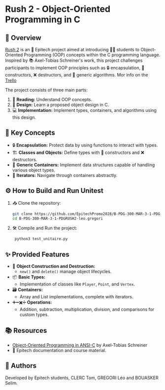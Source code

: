 # Rush 2 - Object-Oriented Programming in C

## 🌟 Overview
[Rush 2](https://intra.epitech.eu/module/2024/B-PDG-300/MAR-3-1/acti-659907/project/file/B-PDG-300_rush2.pdf) is an 🏫 Epitech project aimed at introducing 👩‍🎓 students to Object-Oriented Programming (OOP) concepts within the C programming language. Inspired by 📚 Axel-Tobias Schreiner's work, this project challenges participants to implement OOP principles such as 🔒 encapsulation, 🔨 constructors, ❌ destructors, and 🔄 generic algorithms. Mor info on the [Trello](https://trello.com/invite/b/6790b5872f85cf3d7d68aac1/ATTI38bab97b9912d27e0d95591a0c87682aAFFC17A8/rush-2)

The project consists of three main parts:
1. 📖 **Reading:** Understand OOP concepts.
2. 🎨 **Design:** Learn a proposed object design in C.
3. 💻 **Implementation:** Implement types, containers, and algorithms using this design.

## 🧠 Key Concepts
- 🔒 **Encapsulation:** Protect data by using functions to interact with types.
- 🏗️ **Classes and Objects:** Define types with 🔨 constructors and ❌ destructors.
- 🧳 **Generic Containers:** Implement data structures capable of handling various object types.
- 🧭 **Iterators:** Navigate through containers abstractly.

## ⚙️ How to Build and Run Unitest
1. 📥 Clone the repository:
   ```bash
   git clone https://github.com/EpitechPromo2028/B-PDG-300-MAR-3-1-PDGRUSH2-leo.gregori.git
   cd B-PDG-300-MAR-3-1-PDGRUSH2-leo.gregori
   ```
2. 🛠️ Compile and Run the project:
   ```bash
    python3 test_unitaire.py
   ```

## ✨ Provided Features
- 🔨 **Object Construction and Destruction:**
  - `new()` and `delete()` manage object lifecycles.
- 📦 **Basic Types:**
  - Implementation of classes like `Player`, `Point`, and `Vertex`.
- 🗃️ **Containers:**
  - Array and List implementations, complete with iterators.
- ➕➖✖️➗ **Operations:**
  - Addition, subtraction, multiplication, division, and comparisons for custom types.

## 📚 Resources
- [Object-Oriented Programming in ANSI-C](https://www.cs.rit.edu/~ats/books/ooc.pdf) by Axel-Tobias Schreiner
- 🏫 Epitech documentation and course material.

## 👥 Authors
Developed by Epitech students, CLERC Tom, GREGORI Léo and BOUASKER Selim.

